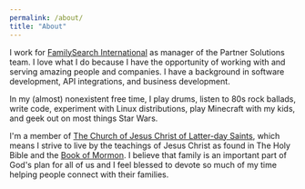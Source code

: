```yaml
---
permalink: /about/
title: "About"
---
```


I work for [FamilySearch International](https://www.familysearch.org) as manager of the Partner Solutions team. I love what I do because I have the opportunity of working with and serving amazing people and companies. I have a background in software development, API integrations, and business development.

In my (almost) nonexistent free time, I play drums, listen to 80s rock ballads, write code, experiment with Linux distributions, play Minecraft with my kids, and geek out on most things Star Wars.

I'm a member of [The Church of Jesus Christ of Latter-day Saints](https://churchofjesuschrist.org), which means I strive to live by the teachings of Jesus Christ as found in The Holy Bible and the [Book of Mormon](https://www.lds.org/scriptures/bofm?lang=eng). I believe that family is an important part of God's plan for all of us and I feel blessed to devote so much of my time helping people connect with their families.